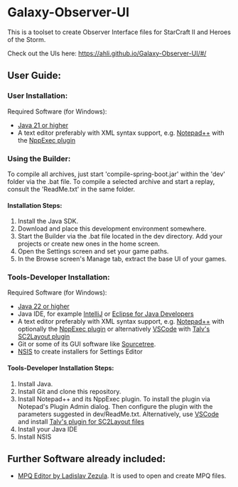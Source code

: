 # Galaxy-Observer-UI
This is a toolset to create Observer Interface files for StarCraft II and Heroes of the Storm.

Check out the UIs here: https://ahli.github.io/Galaxy-Observer-UI/#/

## User Guide:

### User Installation:
Required Software (for Windows):
* [Java 21 or higher](https://www.azul.com/downloads/?package=jdk#zulu)
* A text editor preferably with XML syntax support, e.g. [Notepad++](https://notepad-plus-plus.org/) with the [NppExec plugin](https://sourceforge.net/projects/npp-plugins/files/NppExec/)

### Using the Builder:
To compile all archives, just start 'compile-spring-boot.jar' within the 'dev' folder via the .bat file.
To compile a selected archive and start a replay, consult the 'ReadMe.txt' in the same folder.

#### Installation Steps:
1. Install the Java SDK.
2. Download and place this development environment somewhere.
3. Start the Builder via the .bat file located in the dev directory. Add your projects or create new ones in the home screen.
4. Open the Settings screen and set your game paths.
5. In the Browse screen's Manage tab, extract the base UI of your games.

### Tools-Developer Installation:
Required Software (for Windows):
* [Java 22 or higher](https://www.azul.com/downloads/?package=jdk#zulu)
* Java IDE, for example [IntelliJ](https://www.jetbrains.com/idea/download/#section=windows) or [Eclipse for Java Developers](https://www.eclipse.org/downloads/eclipse-packages/)
* A text editor preferably with XML syntax support, e.g. [Notepad++](https://notepad-plus-plus.org/) with optionally the [NppExec plugin](https://sourceforge.net/projects/npp-plugins/files/NppExec/) or alternatively [VSCode](https://code.visualstudio.com) with [Talv's SC2Layout plugin](https://github.com/Talv/sc2-layouts)
* Git or some of its GUI software like [Sourcetree](https://www.sourcetreeapp.com/).
* [NSIS](https://nsis.sourceforge.io/Main_Page) to create installers for Settings Editor

#### Tools-Developer Installation Steps:
1. Install Java.
2. Install Git and clone this repository.
3. Install Notepad++ and its NppExec plugin.
    To install the plugin via Notepad's Plugin Admin dialog. Then configure the plugin with the parameters suggested in dev/ReadMe.txt.
    Alternatively, use [VSCode](https://code.visualstudio.com) and install [Talv's plugin for SC2Layout files](https://github.com/Talv/sc2-layouts)
4. Install your Java IDE
5. Install NSIS

## Further Software already included:
* [MPQ Editor by Ladislav Zezula](http://www.zezula.net/en/mpq/download.html). It is used to open and create MPQ files.
